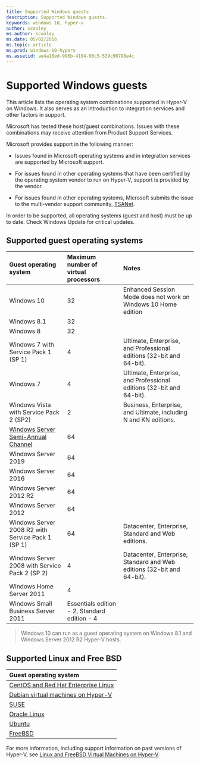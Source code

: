 ```yaml
---
title: Supported Windows guests 
description: Supported Windows guests.
keywords: windows 10, hyper-v
author: scooley
ms.author: scooley
ms.date: 05/02/2016
ms.topic: article
ms.prod: windows-10-hyperv
ms.assetid: ae4a18ed-996b-4104-90c5-539c90798e4c
---
```


# Supported Windows guests

This article lists the operating system combinations supported in Hyper-V on Windows.  It also serves as an introduction to integration services and other factors in support.

Microsoft has tested these host/guest combinations.  Issues with these combinations may receive attention from Product Support Services.

Microsoft provides support in the following manner:

* Issues found in Microsoft operating systems and in integration services are supported by Microsoft support.

* For issues found in other operating systems that have been certified by the operating system vendor to run on Hyper-V, support is provided by the vendor.

* For issues found in other operating systems, Microsoft submits the issue to the multi-vendor support community, [TSANet](http://www.tsanet.org/).

In order to be supported, all operating systems (guest and host) must be up to date.  Check Windows Update for critical updates.

## Supported guest operating systems

| Guest operating system | Maximum number of virtual processors | Notes |
|:-----|:-----|:-----|
| Windows 10 | 32 |Enhanced Session Mode does not work on Windows 10 Home edition |
| Windows 8.1 | 32 | |
| Windows 8 | 32 ||
| Windows 7 with Service Pack 1 (SP 1) | 4 | Ultimate, Enterprise, and Professional editions (32-bit and 64-bit). |
| Windows 7 | 4 | Ultimate, Enterprise, and Professional editions (32-bit and 64-bit). |
| Windows Vista with Service Pack 2 (SP2) | 2 | Business, Enterprise, and Ultimate, including N and KN editions. |
| [Windows Server Semi-Annual Channel](/windows-server/get-started/semi-annual-channel-overview) | 64 | |
| Windows Server 2019 | 64 | |
| Windows Server 2016 | 64 | |
| Windows Server 2012 R2 | 64 | |
| Windows Server 2012 | 64 | |
| Windows Server 2008 R2 with Service Pack 1 (SP 1) | 64 | Datacenter, Enterprise, Standard and Web editions. |
| Windows Server 2008 with Service Pack 2 (SP 2) | 4 | Datacenter, Enterprise, Standard and Web editions (32-bit and 64-bit). |
| Windows Home Server 2011 | 4 | |
| Windows Small Business Server 2011 | Essentials edition - 2, Standard edition - 4 | |

> Windows 10 can run as a guest operating system on Windows 8.1 and Windows Server 2012 R2 Hyper-V hosts.

## Supported Linux and Free BSD

| Guest operating system |
|:-----|
| [CentOS and Red Hat Enterprise Linux](/windows-server/virtualization/hyper-v/Supported-CentOS-and-Red-Hat-Enterprise-Linux-virtual-machines-on-Hyper-V) |
| [Debian virtual machines on Hyper-V](/windows-server/virtualization/hyper-v/Supported-Debian-virtual-machines-on-Hyper-V) |
| [SUSE](/windows-server/virtualization/hyper-v/Supported-SUSE-virtual-machines-on-Hyper-V) |
| [Oracle Linux](/windows-server/virtualization/hyper-v/Supported-Oracle-Linux-virtual-machines-on-Hyper-V)  |
| [Ubuntu](/windows-server/virtualization/hyper-v/Supported-Ubuntu-virtual-machines-on-Hyper-V) |
| [FreeBSD](/windows-server/virtualization/hyper-v/Supported-FreeBSD-virtual-machines-on-Hyper-V) |

For more information, including support information on past versions of Hyper-V, see [Linux and FreeBSD Virtual Machines on Hyper-V](/windows-server/virtualization/hyper-v/Supported-Linux-and-FreeBSD-virtual-machines-for-Hyper-V-on-Windows).
